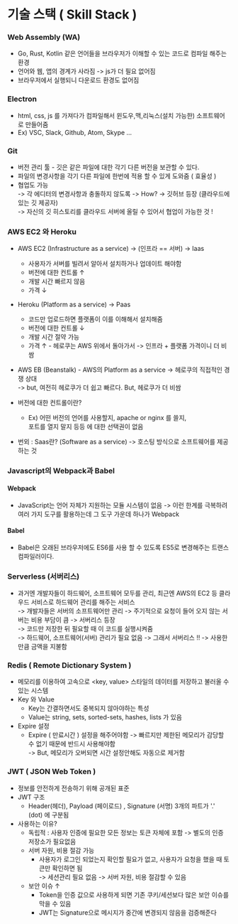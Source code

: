 # 기술 스택 ( Skill Stack )

### Web Assembly (WA)

* Go, Rust, Kotlin 같은 언어들을 브라우저가 이해할 수 있는 코드로 컴파일 해주는 환경
* 언어와 웹, 앱의 경계가 사라짐 -> js가 더 필요 없어짐
* 브라우저에서 실행되니 다운로드 환경도 없어짐

### Electron

* html, css, js 를 가져다가 컴파일해서 윈도우,맥,리눅스(설치 가능한) 소프트웨어로 만들어줌
* Ex) VSC, Slack, Github, Atom, Skype ...

### Git

* 버전 관리 툴 - 깃은 같은 파일에 대한 각기 다른 버전을 보관할 수 있다.
* 파일의 변경사항을 각기 다른 파일에 한번에 적용 할 수 있게 도와줌 ( 효율성 )
* 협업도 가능   
-> 각 에디터의 변경사항과 충돌하지 않도록 -> How? -> 깃허브 등장 (클라우드에 있는 깃 제공자)  
-> 자신의 깃 히스토리를 클라우드 서버에 올릴 수 있어서 협업이 가능한 것 !

### AWS EC2 와 Heroku

* AWS EC2 (Infrastructure as a service) -> (인프라 == 서버)  -> Iaas
    * 사용자가 서버를 빌려서 알아서 설치하거나 업데이트 해야함
    * 버전에 대한 컨트롤 ↑ 
    * 개발 시간 빠르지 않음
    * 가격 ↓ 
* Heroku (Platform as a service) -> Paas
    * 코드만 업로드하면 플랫폼이 이를 이해해서 설치해줌
    * 버전에 대한 컨트롤 ↓
    * 개발 시간 절약 가능
    * 가격 ↑ - 헤로쿠는 AWS 위에서 돌아가서 -> 인프라 + 플랫폼 가격이니 더 비쌈

* AWS EB (Beanstalk) - AWS의 Platform as a service -> 헤로쿠의 직접적인 경쟁 상대   
-> but, 여전히 헤로쿠가 더 쉽고 빠르다. But, 헤로쿠가 더 비쌈
* 버전에 대한 컨트롤이란?
    *  Ex) 어떤 버전의 언어를 사용할지, apache or nginx 를 쓸지,  
    포트를 열지 말지 등등 에 대한 선택권이 없음
* 번외 : Saas란? (Software as a service) -> 호스팅 방식으로 소프트웨어를 제공하는 것

### Javascript의 Webpack과 Babel

#### Webpack

* JavaScript는 언어 자체가 지원하는 모듈 시스템이 없음 -> 이런 한계를 극복하려 여러 가지 도구를 활용하는데 그 도구 가운데 하나가 Webpack

#### Babel

* Babel은 오래된 브라우저에도 ES6를 사용 할 수 있도록 ES5로 변경해주는 트랜스 컴파일러이다.

### Serverless (서버리스)

* 과거엔 개발자들이 하드웨어, 소프트웨어 모두를 관리, 최근엔 AWS의 EC2 등 클라우드 서비스로 하드웨어 관리를 해주는 서비스   
    -> 개발자들은 서버의 소프트웨어만 관리 -> 주기적으로 요청이 들어 오지 않는 서버는 비용 부담이 큼 -> 서버리스 등장  
    -> 코드만 저장한 뒤 필요할 때 이 코드를 실행시켜줌  
    -> 하드웨어, 소프트웨어(서버) 관리가 필요 없음 -> 그래서 서버리스 !! -> 사용한 만큼 금액을 지불함

### Redis ( Remote Dictionary System )

* 메모리를 이용하여 고속으로 <key, value> 스타일의 데이터를 저장하고 불러올 수 있는 시스템
* Key 와 Value
    * Key는 간결하면서도 중복되지 않아야하는 특성
    * Value는 string, sets, sorted-sets, hashes, lists 가 있음
* Expire 설정
    * Expire ( 만료시간 ) 설정을 해주어야함 -> 빠르지만 제한된 메모리가 감당할 수 없기 때문에 반드시 사용해야함   
    -> But, 메모리가 오버되면 시간 설정안해도 자동으로 제거함

### JWT ( JSON Web Token )

* 정보를 안전하게 전송하기 위해 공개된 표준
* JWT 구조
    * Header(헤더), Payload (페이로드) , Signature (서명)  3개의 파트가 '.' (dot) 에 구분됨
* 사용하는 이유?
    * 독립적  : 사용자 인증에 필요한 모든 정보는 토큰 자체에 포함 -> 별도의 인증 저장소가 필요없음
    * 서버 자원, 비용 절감 가능
        * 사용자가 로그인 되었는지 확인할 필요가 없고, 사용자가 요청을 했을 때 토큰만 확인하면 됨  
         -> 세션관리 필요 없음 -> 서버 자원, 비용 절감할 수 있음
    * 보안 이슈 ↑
        * Token을 인증 값으로 사용하게 되면 기존 쿠키/세션보다 많은 보안 이슈를 막을 수 있음 
        * JWT는 Signature으로 메시지가 중간에 변경되지 않음을 검증해준다